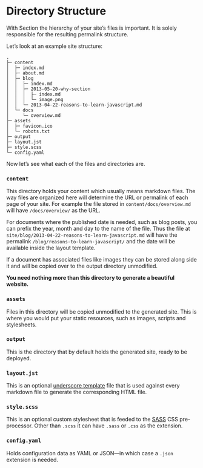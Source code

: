 # Directory Structure

With Section the hierarchy of your site’s files is important. It is solely responsible for the resulting permalink structure.

Let’s look at an example site structure:

```text
.
├─ content
│  ├─ index.md
│  ├─ about.md
│  ├─ blog
│  │  ├─ index.md
│  │  ├─ 2013-05-20-why-section
│  │  │  ├─ index.md
│  │  │  └─ image.png
│  │  └─ 2013-04-22-reasons-to-learn-javascript.md
│  └─ docs
│     └─ overview.md
├─ assets
│  ├─ favicon.ico
│  └─ robots.txt
├─ output
├─ layout.jst
├─ style.scss
└─ config.yaml
```

Now let’s see what each of the files and directories are.


### `content`

This directory holds your content which usually means markdown files. The way files are organized here will determine the URL or permalink of each page of your site. For example the file stored in `content/docs/overview.md` will have `/docs/overview/` as the URL.

For documents where the published date is needed, such as blog posts, you can prefix the year, month and day to the name of the file. Thus the file at `site/blog/2013-04-22-reasons-to-learn-javascript.md` will have the permalink `/blog/reasons-to-learn-javascript/` and the date will be available inside the layout template.

If a document has associated files like images they can be stored along side it and will be copied over to the output directory unmodified.

__You need nothing more than this directory to generate a beautiful website.__


### `assets`

Files in this directory will be copied unmodified to the generated site. This is where you would put your static resources, such as images, scripts and stylesheets.


### `output`

This is the directory that by default holds the generated site, ready to be deployed.


### `layout.jst`

This is an optional [underscore template](http://underscorejs.org/#template) file that is used against every markdown file to generate the corresponding HTML file.


### `style.scss`

This is an optional custom stylesheet that is feeded to the [SASS](http://sass-lang.com/) CSS pre-processor. Other than `.scss` it can have `.sass` or `.css` as the extension.


### `config.yaml`

Holds configuration data as YAML or JSON—in which case a `.json` extension is needed.
